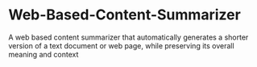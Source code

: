 # Web-Based-Content-Summarizer
A web based content summarizer that automatically generates a shorter version of a text document or web page, while preserving its overall meaning and context
